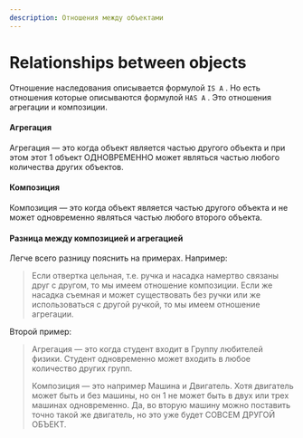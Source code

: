 ```yaml
---
description: Отношения между объектами
---
```


# Relationships between objects

Отношение наследования описывается формулой `IS A` . Но есть отношения которые описываются формулой `HAS A` . Это отношения агрегации и композиции. 

#### Агрегация

Агрегация — это когда объект является частью другого объекта и при этом этот 1 объект ОДНОВРЕМЕННО может являться частью любого количества других объектов.

#### Композиция

Композиция — это когда объект является частью другого объекта и не может одновременно являться частью любого второго объекта. 

#### Разница между композицией и агрегацией

Легче всего разницу пояснить на примерах. Например:

> Если отвертка цельная, т.е. ручка и насадка намертво связаны друг с другом, то мы имеем отношение композиции. Если же насадка съемная и может существовать без ручки или же использоваться с другой ручкой, то мы имеем отношение агрегации.

Второй пример: 

> Агрегация — это когда студент входит в Группу любителей физики. Студент одновременно может входить в любое количество других групп.
>
> Композиция — это например Машина и Двигатель. Хотя двигатель может быть и без машины, но он 1 не может быть в двух или трех машинах одновременно. Да, во вторую машину можно поставить точно такой же двигатель, но это уже будет СОВСЕМ ДРУГОЙ ОБЪЕКТ.

